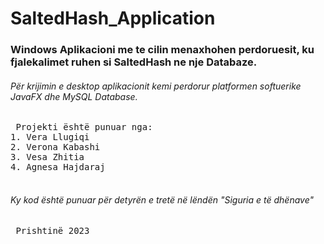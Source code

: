 # SaltedHash_Application
### Windows Aplikacioni me te cilin menaxhohen perdoruesit, ku fjalekalimet ruhen si SaltedHash ne nje Databaze.
###### Për krijimin e desktop aplikacionit kemi perdorur platformen softuerike JavaFX dhe MySQL Database.




<pre> Projekti është punuar nga:
1. Vera Llugiqi
2. Verona Kabashi
3. Vesa Zhitia
4. Agnesa Hajdaraj

</pre>

###### Ky kod është punuar për detyrën e tretë në lëndën "Siguria e të dhënave"


<pre> Prishtinë 2023</pre>
